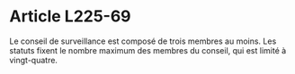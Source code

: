# Article L225-69

Le conseil de surveillance est composé de trois membres au moins. Les statuts fixent le nombre maximum des membres du conseil, qui est limité à vingt-quatre.